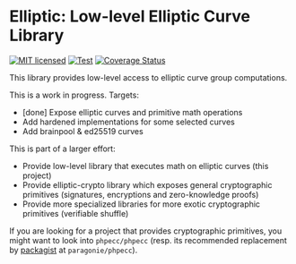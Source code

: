 # Elliptic: Low-level Elliptic Curve Library

[![MIT licensed](https://img.shields.io/badge/license-MIT-blue.svg)](./LICENSE)
[![Test](https://github.com/famoser/elliptic/actions/workflows/test.yml/badge.svg)](https://github.com/famoser/elliptic/actions/workflows/test.yml)
[![Coverage Status](https://coveralls.io/repos/github/famoser/elliptic/badge.svg?branch=safe-math)](https://coveralls.io/github/famoser/elliptic)

This library provides low-level access to elliptic curve group computations.

This is a work in progress. Targets:
- [done] Expose elliptic curves and primitive math operations
- Add hardened implementations for some selected curves
- Add brainpool & ed25519 curves

This is part of a larger effort:
- Provide low-level library that executes math on elliptic curves (this project)
- Provide elliptic-crypto library which exposes general cryptographic primitives (signatures, encryptions and zero-knowledge proofs)
- Provide more specialized libraries for more exotic cryptographic primitives (verifiable shuffle)

If you are looking for a project that provides cryptographic primitives, you might want to look into `phpecc/phpecc` (resp. its recommended replacement by [packagist](https://github.com/phpecc/phpecc/issues/289#issuecomment-2075703542) at `paragonie/phpecc`). 

